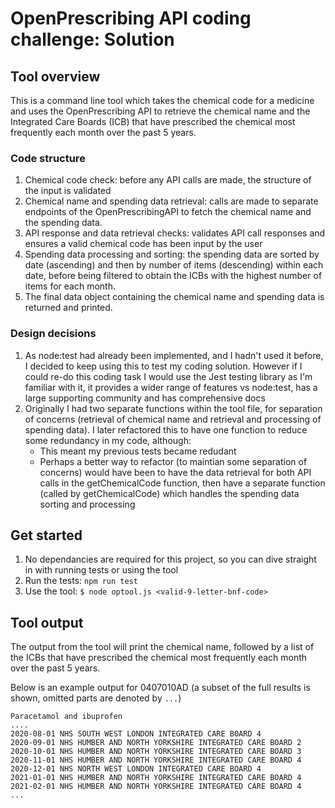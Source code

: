 # OpenPrescribing API coding challenge: Solution

## Tool overview

This is a command line tool which takes the chemical code for a medicine and uses the OpenPrescribing API to retrieve the chemical name and the Integrated Care Boards (ICB) that have prescribed the chemical most frequently each month over the past 5 years.

### Code structure

1. Chemical code check: before any API calls are made, the structure of the input is validated
2. Chemical name and spending data retrieval: calls are made to separate endpoints of the OpenPrescribingAPI to fetch the chemical name and the spending data.
3. API response and data retrieval checks: validates API call responses and ensures a valid chemical code has been input by the user
4. Spending data processing and sorting: the spending data are sorted by date (ascending) and then by number of items (descending) within each date, before being filtered to obtain the ICBs with the highest number of items for each month.
5. The final data object containing the chemical name and spending data is returned and printed.

### Design decisions

1. As node:test had already been implemented, and I hadn't used it before, I decided to keep using this to test my coding solution. However if I could re-do this coding task I would use the Jest testing library as I'm familiar with it, it provides a wider range of features vs node:test, has a large supporting community and has comprehensive docs
2. Originally I had two separate functions within the tool file, for separation of concerns (retrieval of chemical name and retrieval and processing of spending data). I later refactored this to have one function to reduce some redundancy in my code, although:
   - This meant my previous tests became redudant
   - Perhaps a better way to refactor (to maintian some separation of concerns) would have been to have the data retrieval for both API calls in the getChemicalCode function, then have a separate function (called by getChemicalCode) which handles the spending data sorting and processing

## Get started

1. No dependancies are required for this project, so you can dive straight in with running tests or using the tool
2. Run the tests:
   `npm run test`
3. Use the tool:
   `$ node optool.js <valid-9-letter-bnf-code>`

## Tool output

The output from the tool will print the chemical name, followed by a list of the ICBs that have prescribed the chemical most frequently each month over the past 5 years.

Below is an example output for 0407010AD (a subset of the full results is shown, omitted parts are denoted by `...`)

```
Paracetamol and ibuprofen
....
2020-08-01 NHS SOUTH WEST LONDON INTEGRATED CARE BOARD 4
2020-09-01 NHS HUMBER AND NORTH YORKSHIRE INTEGRATED CARE BOARD 2
2020-10-01 NHS HUMBER AND NORTH YORKSHIRE INTEGRATED CARE BOARD 3
2020-11-01 NHS HUMBER AND NORTH YORKSHIRE INTEGRATED CARE BOARD 4
2020-12-01 NHS NORTH WEST LONDON INTEGRATED CARE BOARD 4
2021-01-01 NHS HUMBER AND NORTH YORKSHIRE INTEGRATED CARE BOARD 4
2021-02-01 NHS HUMBER AND NORTH YORKSHIRE INTEGRATED CARE BOARD 4
...

```
